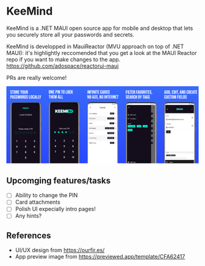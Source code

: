 # KeeMind
KeeMind is a .NET MAUI open source app for mobile and desktop that lets you securely store all your passwords and secrets.

KeeMind is developped in MauiReactor (MVU approach on top of .NET MAUI): it's highlightly reccomended that you get a look at the MAUI Reactor repo if you want to make changes to the app.
https://github.com/adospace/reactorui-maui


PRs are really welcome!

![KeeMind_Preview](/res/KeeMind_Preview.png)

## Upcomging features/tasks

- [ ] Ability to change the PIN
- [ ] Card attachments
- [ ] Polish UI expecially intro pages!
- [ ] Any hints?

## References

- UI/UX design from https://ourfir.es/
- App preview image from https://previewed.app/template/CFA62417
